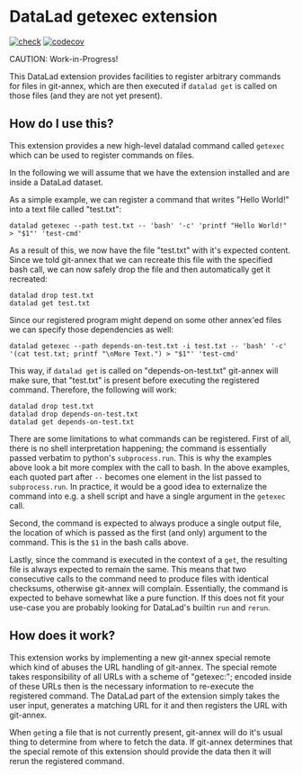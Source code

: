# DataLad getexec extension

[![check](https://github.com/matrss/datalad-getexec/actions/workflows/check.yml/badge.svg)](https://github.com/matrss/datalad-getexec/actions/workflows/check.yml)
[![codecov](https://codecov.io/gh/matrss/datalad-getexec/branch/main/graph/badge.svg?token=W8PMJRM66H)](https://codecov.io/gh/matrss/datalad-getexec)

CAUTION: Work-in-Progress!

This DataLad extension provides facilities to register arbitrary commands for files in git-annex,
which are then executed if `datalad get` is called on those files (and they are not yet present).

## How do I use this?

This extension provides a new high-level datalad command called `getexec`
which can be used to register commands on files.

In the following we will assume that we have the extension installed
and are inside a DataLad dataset.

As a simple example,
we can register a command that writes "Hello World!" into a text file called "test.txt":
```
datalad getexec --path test.txt -- 'bash' '-c' 'printf "Hello World!" > "$1"' 'test-cmd'
```
As a result of this,
we now have the file "test.txt" with it's expected content.
Since we told git-annex that we can recreate this file with the specified bash call,
we can now safely drop the file
and then automatically get it recreated:
```
datalad drop test.txt
datalad get test.txt
```

Since our registered program might depend on some other annex'ed files
we can specify those dependencies as well:
```
datalad getexec --path depends-on-test.txt -i test.txt -- 'bash' '-c' '(cat test.txt; printf "\nMore Text.") > "$1"' 'test-cmd'
```
This way,
if `datalad get` is called on "depends-on-test.txt" git-annex will make sure,
that "test.txt" is present before executing the registered command.
Therefore,
the following will work:
```
datalad drop test.txt
datalad drop depends-on-test.txt
datalad get depends-on-test.txt
```

There are some limitations to what commands can be registered.
First of all,
there is no shell interpretation happening;
the command is essentially passed verbatim to python's `subprocess.run`.
This is why the examples above look a bit more complex with the call to bash.
In the above examples,
each quoted part after `--` becomes one element in the list passed to `subprocess.run`.
In practice,
it would be a good idea to externalize the command into e.g. a shell script
and have a single argument in the `getexec` call.

Second,
the command is expected to always produce a single output file,
the location of which is passed as the first (and only) argument to the command.
This is the `$1` in the bash calls above.

Lastly,
since the command is executed in the context of a `get`,
the resulting file is always expected to remain the same.
This means that two consecutive calls to the command need to produce files with identical checksums,
otherwise git-annex will complain.
Essentially,
the command is expected to behave somewhat like a pure function.
If this does not fit your use-case you are probably looking for DataLad's builtin `run` and `rerun`.

## How does it work?

This extension works by implementing a new git-annex special remote which kind of abuses the URL handling of git-annex.
The special remote takes responsibility of all URLs with a scheme of "getexec:";
encoded inside of these URLs then is the necessary information to re-execute the registered command.
The DataLad part of the extension simply takes the user input,
generates a matching URL for it
and then registers the URL with git-annex.

When `get`ing a file that is not currently present,
git-annex will do it's usual thing to determine from where to fetch the data.
If git-annex determines that the special remote of this extension should provide the data
then it will rerun the registered command.
